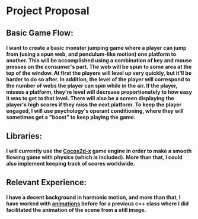 # Project Proposal
## Basic Game Flow:
#### I want to create a basic monster jumping game where a player can jump from (using a spun web, and pendulum-like motion) one platform to another. This will be accomplished using a combination of key and mouse presses on the consumer's part. The web will be spun to some area at the top of the window. At first the players will level up very quickly, but it'll be harder to do so after. In addition, the level of the player will correspond to the number of webs the player can spin while in the air. If the player, misses a platform, they're level will decrease proportionately to how easy it was to get to that level. There will also be a screen displaying the player's high scores if they miss the next platform. To keep the player engaged, I will use psychology's operant conditioning, where they will sometimes get a "boost" to keep playing the game.

## Libraries:
#### I will currently use the [Cocos2d-x](http://www.cocos2d-x.org) game engine in order to make a smooth flowing game with physics (which is included). More than that, I could also implement keeping track of scores worldwide.

## Relevant Experience:
#### I have a decent background in harmonic motion, and more than that, I have worked with [animations](https://drive.google.com/open?id=0B40pTTBd-6I8ZUtoS1QzN2p1NVk) before for a previous c++ class where I did facilitated the animation of the scene from a still image.
